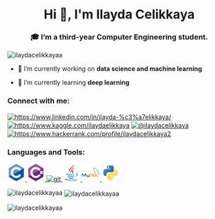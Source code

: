 <h1 align="center">Hi 👋, I'm Ilayda Celikkaya</h1>
<h3 align="center">🎓 I’m a third-year Computer Engineering student.</h3>

<p align="left"> <img src="https://komarev.com/ghpvc/?username=ilaydacelikkayaa&label=Profile%20views&color=0e75b6&style=flat" alt="ilaydacelikkayaa" /> </p>

- 🔭 I’m currently working on **data science and machine learning**

- 🌱 I’m currently learning **deep learning**

<h3 align="left">Connect with me:</h3>
<p align="left">
<a href="https://linkedin.com/in/https://www.linkedin.com/in/ilayda-%c3%a7elikkaya/" target="blank"><img align="center" src="https://raw.githubusercontent.com/rahuldkjain/github-profile-readme-generator/master/src/images/icons/Social/linked-in-alt.svg" alt="https://www.linkedin.com/in/ilayda-%c3%a7elikkaya/" height="30" width="40" /></a>
<a href="https://kaggle.com/https://www.kaggle.com/ilaydaelikkaya" target="blank"><img align="center" src="https://raw.githubusercontent.com/rahuldkjain/github-profile-readme-generator/master/src/images/icons/Social/kaggle.svg" alt="https://www.kaggle.com/ilaydaelikkaya" height="30" width="40" /></a>
<a href="https://medium.com/@ilaydacelikkaya" target="blank"><img align="center" src="https://raw.githubusercontent.com/rahuldkjain/github-profile-readme-generator/master/src/images/icons/Social/medium.svg" alt="@ilaydacelikkaya" height="30" width="40" /></a>
<a href="https://www.hackerrank.com/https://www.hackerrank.com/profile/ilaydacelikkaya2" target="blank"><img align="center" src="https://raw.githubusercontent.com/rahuldkjain/github-profile-readme-generator/master/src/images/icons/Social/hackerrank.svg" alt="https://www.hackerrank.com/profile/ilaydacelikkaya2" height="30" width="40" /></a>
</p>

<h3 align="left">Languages and Tools:</h3>
<p align="left"> <a href="https://www.cprogramming.com/" target="_blank" rel="noreferrer"> <img src="https://raw.githubusercontent.com/devicons/devicon/master/icons/c/c-original.svg" alt="c" width="40" height="40"/> </a> <a href="https://www.w3schools.com/cs/" target="_blank" rel="noreferrer"> <img src="https://raw.githubusercontent.com/devicons/devicon/master/icons/csharp/csharp-original.svg" alt="csharp" width="40" height="40"/> </a> <a href="https://git-scm.com/" target="_blank" rel="noreferrer"> <img src="https://www.vectorlogo.zone/logos/git-scm/git-scm-icon.svg" alt="git" width="40" height="40"/> </a> <a href="https://www.java.com" target="_blank" rel="noreferrer"> <img src="https://raw.githubusercontent.com/devicons/devicon/master/icons/java/java-original.svg" alt="java" width="40" height="40"/> </a> <a href="https://www.mysql.com/" target="_blank" rel="noreferrer"> <img src="https://raw.githubusercontent.com/devicons/devicon/master/icons/mysql/mysql-original-wordmark.svg" alt="mysql" width="40" height="40"/> </a> <a href="https://www.python.org" target="_blank" rel="noreferrer"> <img src="https://raw.githubusercontent.com/devicons/devicon/master/icons/python/python-original.svg" alt="python" width="40" height="40"/> </a> </p>

<p><img align="left" src="https://github-readme-stats.vercel.app/api/top-langs?username=ilaydacelikkayaa&show_icons=true&locale=en&layout=compact" alt="ilaydacelikkayaa" /></p>

<p>&nbsp;<img align="center" src="https://github-readme-stats.vercel.app/api?username=ilaydacelikkayaa&show_icons=true&locale=en" alt="ilaydacelikkayaa" /></p>

<p><img align="center" src="https://github-readme-streak-stats.herokuapp.com/?user=ilaydacelikkayaa&" alt="ilaydacelikkayaa" /></p>

